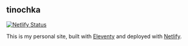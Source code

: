 ## tinochka

[![Netlify Status](https://api.netlify.com/api/v1/badges/cc935e08-dedc-46e2-82ad-343606e70c6d/deploy-status)](https://app.netlify.com/sites/tinochka/deploys)

This is my personal site, built with [Eleventy](https://www.11ty.dev/) and deployed with [Netlify](https://www.netlify.com/).
